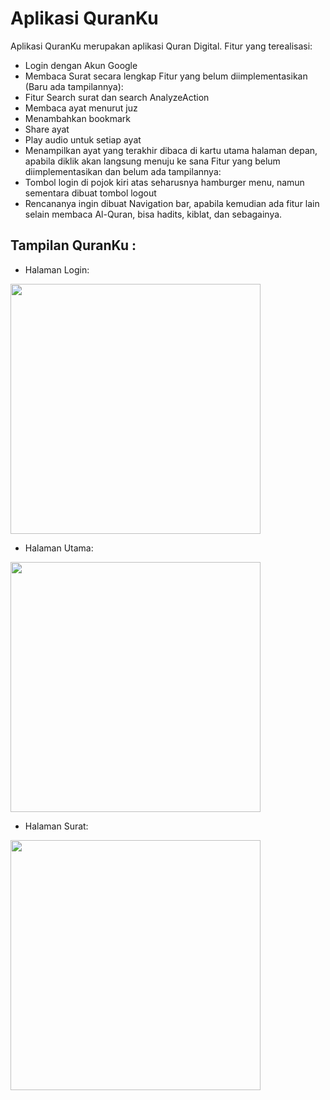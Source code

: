 # Aplikasi QuranKu

Aplikasi QuranKu merupakan aplikasi Quran Digital.
Fitur yang terealisasi:
- Login dengan Akun Google
- Membaca Surat secara lengkap
Fitur yang belum diimplementasikan (Baru ada tampilannya):
- Fitur Search surat dan search AnalyzeAction
- Membaca ayat menurut juz
- Menambahkan bookmark
- Share ayat
- Play audio untuk setiap ayat
- Menampilkan ayat yang terakhir dibaca di kartu utama
halaman depan, apabila diklik akan langsung menuju ke sana
Fitur yang belum diimplementasikan dan belum ada tampilannya:
- Tombol login di pojok kiri atas seharusnya hamburger menu,
namun sementara dibuat tombol logout
- Rencananya ingin dibuat Navigation bar, apabila kemudian ada fitur lain selain
membaca Al-Quran, bisa hadits, kiblat, dan sebagainya.

## Tampilan QuranKu :

- Halaman Login:
<img src="https://cdn.discordapp.com/attachments/693773038843461685/880354309420761088/Screenshot_20210826-143334_QuranKu.png" height=400> 

- Halaman Utama:
<img src="https://cdn.discordapp.com/attachments/693773038843461685/880354303640997948/Screenshot_20210826-143215_QuranKu.png" height=400>

- Halaman Surat:
<img src="https://cdn.discordapp.com/attachments/693773038843461685/880354303640997948/Screenshot_20210826-143215_QuranKu.png" height=400>
